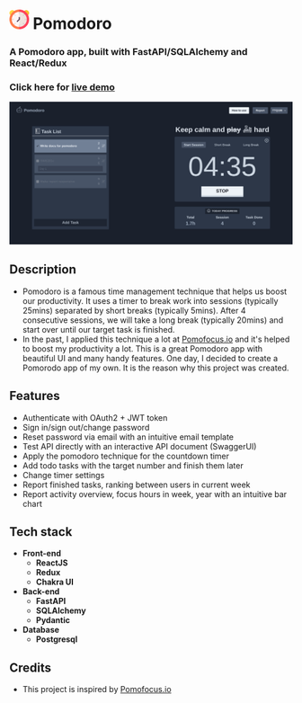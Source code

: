 # <img src="./client/src/assets/icons/../../../public/pomodoro.png" width='35px'> Pomodoro

### **A Pomodoro app, built with FastAPI/SQLAlchemy and React/Redux**

### Click here for [live demo](https://pomodoro.ttq186.dev)
<img src="./client/src/assets/pomodoro-demo.png">

## Description
- Pomodoro is a famous time management technique that helps us boost our productivity. It uses a timer to break work into sessions (typically 25mins) separated by short breaks (typically 5mins). After 4 consecutive sessions, we will take a long break (typically 20mins) and start over until our target task is finished.
- In the past, I applied this technique a lot at [Pomofocus.io](https://pomofocus.io) and it's helped to boost my productivity a lot. This is a great Pomodoro app with beautiful UI and many handy features. One day, I decided to create a Pomorodo app of my own. It is the reason why this project was created.

## Features
- Authenticate with OAuth2 + JWT token
- Sign in/sign out/change password
- Reset password via email with an intuitive email template
- Test API directly with an interactive API document (SwaggerUI)
- Apply the pomodoro technique for the countdown timer 
- Add todo tasks with the target number and finish them later
- Change timer settings
- Report finished tasks, ranking between users in current week
- Report activity overview, focus hours in week, year with an intuitive bar chart 

## Tech stack
- **Front-end**
    - **ReactJS**
    - **Redux**
    - **Chakra UI** 
- **Back-end**
    - **FastAPI**
    - **SQLAlchemy**
    - **Pydantic**  
- **Database**
    - **Postgresql**

## Credits
- This project is inspired by [Pomofocus.io](https://pomofocus.io)
